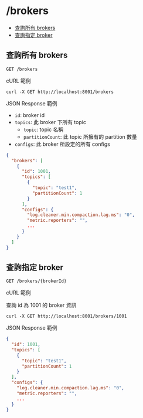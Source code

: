 /brokers
===

- [查詢所有 brokers](#查詢所有-brokers)
- [查詢指定 broker](#查詢指定-broker)

## 查詢所有 brokers
```shell
GET /brokers
```

cURL 範例
```shell
curl -X GET http://localhost:8001/brokers
```

JSON Response 範例
- `id`: broker id
- `topics`: 此 broker 下所有 topic
  - `topic`: topic 名稱
  - `partitionCount`: 此 topic 所擁有的 partition 數量
- `configs`: 此 broker 所設定的所有 configs
```json
{
  "brokers": [
    {
      "id": 1001,
      "topics": [
        {
          "topic": "test1",
          "partitionCount": 1
        }
      ],
      "configs": {
        "log.cleaner.min.compaction.lag.ms": "0",
        "metric.reporters": "",
        ...
      }
    }
  ]
}
```

## 查詢指定 broker
```shell
GET /brokers/{brokerId}
```

cURL 範例

查詢 id 為 1001 的 broker 資訊
```shell
curl -X GET http://localhost:8001/brokers/1001
```

JSON Response 範例
```json
{
  "id": 1001,
  "topics": [
    {
      "topic": "test1",
      "partitionCount": 1
    }
  ],
  "configs": {
    "log.cleaner.min.compaction.lag.ms": "0",
    "metric.reporters": "",
    ...
  }
}
```